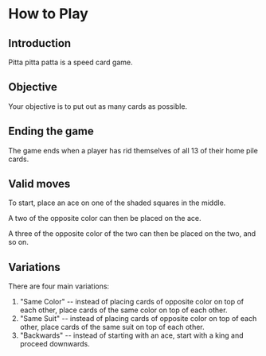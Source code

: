 # How to Play #

## Introduction ##
Pitta pitta patta is a speed card game.

## Objective ##

Your objective is to put out as many cards as possible.

## Ending the game ##

The game ends when a player has rid themselves of all 13 of their home pile cards.

## Valid moves ##

To start, place an ace on one of the shaded squares in the middle.

A two of the opposite color can then be placed on the ace.

A three of the opposite color of the two can then be placed on the two, and so on.

## Variations ##

There are four main variations:
  1. "Same Color" -- instead of placing cards of opposite color on top of each other, place cards of the same color on top of each other.
  1. "Same Suit" -- instead of placing cards of opposite color on top of each other, place cards of the same suit on top of each other.
  1. "Backwards" -- instead of starting with an ace, start with a king and proceed downwards.

